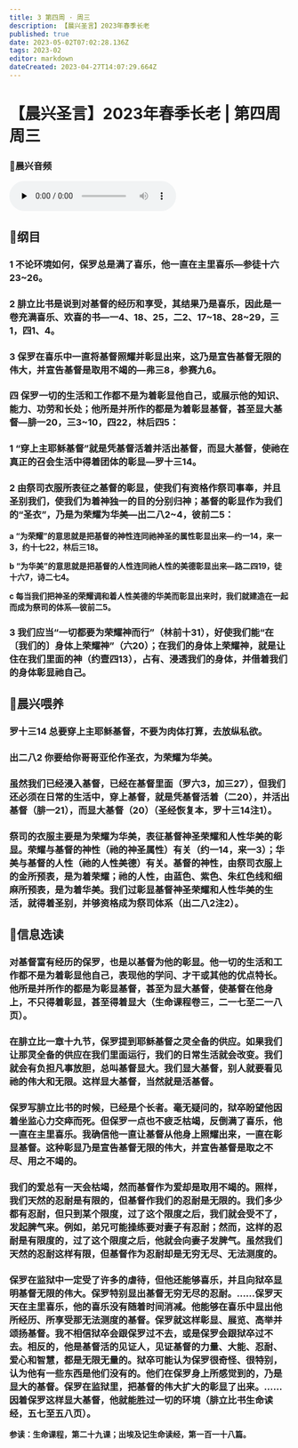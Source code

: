 ```yaml
---
title: 3 第四周 · 周三
description: 【晨兴圣言】2023年春季长老
published: true
date: 2023-05-02T07:02:28.136Z
tags: 2023-02
editor: markdown
dateCreated: 2023-04-27T14:07:29.664Z
---
```


# 【晨兴圣言】2023年春季长老 | 第四周周三
### 🎵晨兴音频
<audio id="audio" controls="" preload="none">
      <source id="mp3" src="/2023-02/week4/week4day3.mp3">
</audio>

<!-- Google tag (gtag.js) -->
<script async src="https://www.googletagmanager.com/gtag/js?id=G-1P8709Z16T"></script>
<script>
  window.dataLayer = window.dataLayer || [];
  function gtag(){dataLayer.push(arguments);}
  gtag('js', new Date());

  gtag('config', 'G-1P8709Z16T');
</script>
## 📙纲目

### 1	不论环境如何，保罗总是满了喜乐，他一直在主里喜乐—参徒十六23~26。

### 2	腓立比书是说到对基督的经历和享受，其结果乃是喜乐，因此是一卷充满喜乐、欢喜的书—一4、18、25，二2、17~18、28~29，三1，四1、4。

### 3	保罗在喜乐中一直将基督照耀并彰显出来，这乃是宣告基督无限的伟大，并宣告基督是取用不竭的—弗三8，参赛九6。

### 四	保罗一切的生活和工作都不是为着彰显他自己，或展示他的知识、能力、功劳和长处；他所是并所作的都是为着彰显基督，甚至显大基督—腓一20，三3~10，四22，林后四5：

### 1	“穿上主耶稣基督”就是凭基督活着并活出基督，而显大基督，使祂在真正的召会生活中得着团体的彰显—罗十三14。

### 2	由祭司衣服所表征之基督的彰显，使我们有资格作祭司事奉，并且圣别我们，使我们为着神独一的目的分别归神；基督的彰显作为我们的“圣衣”，乃是为荣耀为华美—出二八2~4，彼前二5：

**a	“为荣耀”的意思就是把基督的神性连同祂神圣的属性彰显出来—约一14，来一3，约十七22，林后三18。**

**b	“为华美”的意思就是把基督的人性连同祂人性的美德彰显出来—路二四19，徒十六7，诗二七4。**

**c	每当我们把神圣的荣耀调和着人性美德的华美而彰显出来时，我们就建造在一起而成为祭司的体系—彼前二5。**

### 3	我们应当“一切都要为荣耀神而行”（林前十31），好使我们能“在〔我们的〕身体上荣耀神”（六20）；在我们的身体上荣耀神，就是让住在我们里面的神（约壹四13），占有、浸透我们的身体，并借着我们的身体彰显祂自己。

## 📙晨兴喂养

### **罗十三14    总要穿上主耶稣基督，不要为肉体打算，去放纵私欲。**

### **出二八2	  你要给你哥哥亚伦作圣衣，为荣耀为华美。**

### 虽然我们已经浸入基督，已经在基督里面（罗六3，加三27），但我们还必须在日常的生活中，穿上基督，就是凭基督活着（二20），并活出基督（腓一21），而显大基督（20）（圣经恢复本，罗十三14注1）。

### 祭司的衣服主要是为荣耀为华美，表征基督神圣荣耀和人性华美的彰显。荣耀与基督的神性（祂的神圣属性）有关（约一14，来一3）；华美与基督的人性（祂的人性美德）有关。基督的神性，由祭司衣服上的金所预表，是为着荣耀；祂的人性，由蓝色、紫色、朱红色线和细麻所预表，是为着华美。我们过彰显基督神圣荣耀和人性华美的生活，就得着圣别，并够资格成为祭司体系（出二八2注2）。

## 📙信息选读

### 对基督富有经历的保罗，也是以基督为他的彰显。他一切的生活和工作都不是为着彰显他自己，表现他的学问、才干或其他的优点特长。他所是并所作的都是为彰显基督，甚至为显大基督，使基督在他身上，不只得着彰显，甚至得着显大（生命课程卷三，二一七至二一八页）。

### 在腓立比一章十九节，保罗提到耶稣基督之灵全备的供应。如果我们让那灵全备的供应在我们里面运行，我们的日常生活就会改变。我们就会有负担凡事放胆，总叫基督显大。我们显大基督，别人就要看见祂的伟大和无限。这样显大基督，当然就是活基督。

### 保罗写腓立比书的时候，已经是个长者。毫无疑问的，狱卒盼望他因着坐监心力交瘁而死。但保罗一点也不疲乏枯竭，反倒满了喜乐，他一直在主里喜乐。我确信他一直让基督从他身上照耀出来，一直在彰显基督。这种彰显乃是宣告基督无限的伟大，并宣告基督是取之不尽、用之不竭的。

### 我们的爱总有一天会枯竭，然而基督作为爱却是取用不竭的。照样，我们天然的忍耐是有限的，但基督作我们的忍耐是无限的。我们多少都有忍耐，但只到某个限度，过了这个限度之后，我们就会受不了，发起脾气来。例如，弟兄可能操练要对妻子有忍耐；然而，这样的忍耐是有限度的，过了这个限度之后，他就会向妻子发脾气。虽然我们天然的忍耐这样有限，但基督作为忍耐却是无穷无尽、无法测度的。

### 保罗在监狱中一定受了许多的虐待，但他还能够喜乐，并且向狱卒显明基督无限的伟大。保罗特别显出基督无穷无尽的忍耐。……保罗天天在主里喜乐，他的喜乐没有随着时间消减。他能够在喜乐中显出他所经历、所享受那无法测度的基督。保罗就这样彰显、展览、高举并颂扬基督。我不相信狱卒会跟保罗过不去，或是保罗会跟狱卒过不去。相反的，他是基督活的见证人，见证基督的力量、大能、忍耐、爱心和智慧，都是无限无量的。狱卒可能认为保罗很奇怪、很特别，认为他有一些东西是他们没有的。他们在保罗身上所感觉到的，乃是显大的基督。保罗在监狱里，把基督的伟大扩大的彰显了出来。……因着保罗这样显大基督，他就能胜过一切的环境（腓立比书生命读经，五七至五八页）。

**参读：生命课程，第二十九课；出埃及记生命读经，第一百一十八篇。**